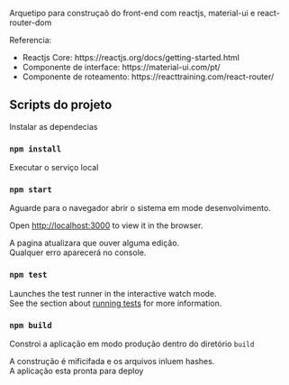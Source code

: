 Arquetipo para construçaõ do front-end com reactjs, material-ui e react-router-dom

Referencia:

<ul>
    <li>Reactjs Core: https://reactjs.org/docs/getting-started.html<br /></li>
    <li>Componente de interface: https://material-ui.com/pt/ <br /></li>
    <li>Componente de roteamento: https://reacttraining.com/react-router/<br /></li>
</ul>

## Scripts do projeto

Instalar as dependecias

### `npm install`

Executar o serviço local

### `npm start`

Aguarde para o navegador abrir o sistema em mode desenvolvimento.<br />

Open [http://localhost:3000](http://localhost:3000) to view it in the browser.

A pagina atualizara que ouver alguma edição.<br />
Qualquer erro aparecerá no console.



### `npm test`


Launches the test runner in the interactive watch mode.<br />
See the section about [running tests](https://facebook.github.io/create-react-app/docs/running-tests) for more information.

### `npm build`

Constroi a aplicação em modo produção dentro do diretório `build`

A construção é mificifada e os arquivos inluem hashes.<br/>
A aplicação esta pronta para deploy

